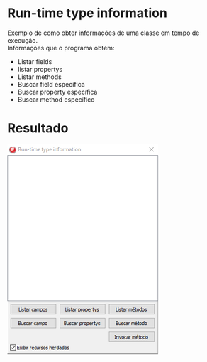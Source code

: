 # Run-time type information

Exemplo de como obter informações de uma classe em tempo de execução. <br/>
Informações que o programa obtém: 

* Listar fields
* listar propertys
* Listar methods
* Buscar field específica 
* Buscar property específica 
* Buscar method específico

# Resultado

![Resultado](https://raw.githubusercontent.com/jeihcio/rtti-delphi/main/resultdo.jpg)
